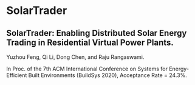 # SolarTrader

## SolarTrader: Enabling Distributed Solar Energy Trading in Residential Virtual Power Plants.

Yuzhou Feng, Qi Li, Dong Chen, and Raju Rangaswami.

In Proc. of the 7th ACM International Conference on Systems for Energy-Efficient Built Environments (BuildSys 2020), Acceptance Rate = 24.3%.

